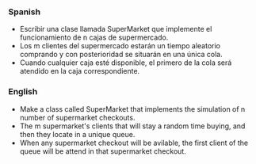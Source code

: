 ### Spanish
- Escribir una clase llamada SuperMarket que implemente el funcionamiento de n cajas de supermercado.
- Los m clientes del supermercado estarán un tiempo aleatorio comprando y con posterioridad se situarán en una única cola.
- Cuando cualquier caja esté disponible, el primero de la cola será atendido en la caja correspondiente.

### English
- Make a class called SuperMarket that implements the simulation of n number of supermarket checkouts.
- The m supermarket's clients that will stay a random time buying, and then they locate in a unique queue.
- When any supermarket checkout will be avilable, the first client of the queue will be attend in that supermarket checkout.

